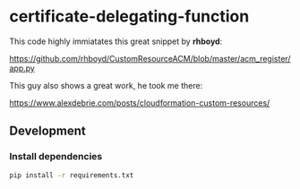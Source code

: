 # certificate-delegating-function

This code highly immiatates this great snippet by **rhboyd**:

https://github.com/rhboyd/CustomResourceACM/blob/master/acm_register/app.py

This guy also shows a great work, he took me there:

https://www.alexdebrie.com/posts/cloudformation-custom-resources/

## Development

### Install dependencies

```sh
pip install -r requirements.txt
```
